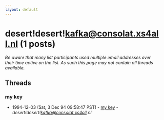 ```yaml
---
layout: default
---
```


# desert!desert!kafka@consolat.xs4all.nl (1 posts)

_Be aware that many list participants used multiple email addresses over their time active on the list. As such this page may not contain all threads available._

## Threads

### my key
+ 1994-12-03 (Sat, 3 Dec 94 09:58:47 PST) - [my key](/archive/1994/12/5e254b7829993187df9788d081d693cd5bd652f06a61951e4c293745210c367b) - _desert!desert!kafka@consolat.xs4all.nl_

